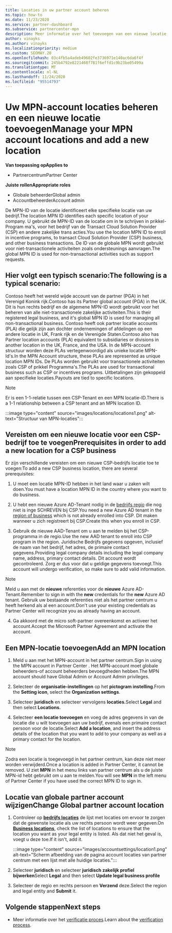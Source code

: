 ```yaml
---
title: Locaties in uw partner account beheren
ms.topic: how-to
ms.date: 11/23/2020
ms.service: partner-dashboard
ms.subservice: partnercenter-mpn
description: Meer informatie over het toevoegen van een nieuwe locatie en hoe de MPN-ID van de locatie wordt gebruikt in prikkel Programma's, CSP-bedrijven, abonnementen en andere trans acties.
author: vinayks
ms.author: vinayks
ms.localizationpriority: medium
ms.custom: SEOMAY.20
ms.openlocfilehash: 03c4fb5a4adeb49602fe3736971e140ac6da6f4f
ms.sourcegitcommit: 245b4792e8221468f781f6effd1c9b23be05499a
ms.translationtype: MT
ms.contentlocale: nl-NL
ms.lasthandoff: 11/24/2020
ms.locfileid: "95514793"
---
```

# <a name="manage-your-mpn-account-locations-and-add-a-new-location"></a><span data-ttu-id="e9f1c-103">Uw MPN-account locaties beheren en een nieuwe locatie toevoegen</span><span class="sxs-lookup"><span data-stu-id="e9f1c-103">Manage your MPN account locations and add a new location</span></span>

<span data-ttu-id="e9f1c-104">**Van toepassing op**</span><span class="sxs-lookup"><span data-stu-id="e9f1c-104">**Applies to**</span></span>

- <span data-ttu-id="e9f1c-105">Partnercentrum</span><span class="sxs-lookup"><span data-stu-id="e9f1c-105">Partner Center</span></span>

<span data-ttu-id="e9f1c-106">**Juiste rollen**</span><span class="sxs-lookup"><span data-stu-id="e9f1c-106">**Appropriate roles**</span></span>

- <span data-ttu-id="e9f1c-107">Globale beheerder</span><span class="sxs-lookup"><span data-stu-id="e9f1c-107">Global admin</span></span>
- <span data-ttu-id="e9f1c-108">Accountbeheerder</span><span class="sxs-lookup"><span data-stu-id="e9f1c-108">Account admin</span></span>

<span data-ttu-id="e9f1c-109">De MPN-ID van de locatie identificeert elke specifieke locatie van uw bedrijf.</span><span class="sxs-lookup"><span data-stu-id="e9f1c-109">The location MPN ID identifies each specific location of your company.</span></span> <span data-ttu-id="e9f1c-110">U gebruikt de MPN-ID van de locatie om in te schrijven in prikkel-Program ma's, voor het bedrijf van de Transact Cloud Solution Provider (CSP) en andere zakelijke trans acties.</span><span class="sxs-lookup"><span data-stu-id="e9f1c-110">You use the location MPN ID to enroll in incentive programs, to transact Cloud Solution Provider (CSP) business, and other business transactions.</span></span> <span data-ttu-id="e9f1c-111">De ID van de globale MPN wordt gebruikt voor niet-transactionele activiteiten zoals ondersteunings aanvragen.</span><span class="sxs-lookup"><span data-stu-id="e9f1c-111">The global MPN ID is used for non-transactional activities such as support requests.</span></span>

## <a name="the-following-is-a-typical-scenario"></a><span data-ttu-id="e9f1c-112">Hier volgt een typisch scenario:</span><span class="sxs-lookup"><span data-stu-id="e9f1c-112">The following is a typical scenario:</span></span>

<span data-ttu-id="e9f1c-113">Contoso heeft het wereld wijde account van de partner (PGA) in het Verenigd Konink rijk.</span><span class="sxs-lookup"><span data-stu-id="e9f1c-113">Contoso has its Partner global account (PGA) in the UK.</span></span> <span data-ttu-id="e9f1c-114">Dit is hun rechts bedrijf en de algemene MPN-ID wordt gebruikt voor het beheren van alle niet-transactionele zakelijke activiteiten.</span><span class="sxs-lookup"><span data-stu-id="e9f1c-114">This is their registered legal business, and it's global MPN ID is used for managing all non-transactional business.</span></span> <span data-ttu-id="e9f1c-115">Contoso heeft ook partner locatie accounts (PLA) die gelijk zijn aan dochter ondernemingen of afdelingen op een andere locatie in UK, Frank rijk en de Verenigde Staten.</span><span class="sxs-lookup"><span data-stu-id="e9f1c-115">Contoso also has Partner location accounts (PLA) equivalent to subsidiaries or divisions in another location in the UK, France, and the USA.</span></span> <span data-ttu-id="e9f1c-116">In de MPN-account structuur worden deze PLAs vertegenwoordigd als unieke locatie MPN-Id's.</span><span class="sxs-lookup"><span data-stu-id="e9f1c-116">In the MPN Account structure, these PLAs are represented as unique location MPN IDs.</span></span> <span data-ttu-id="e9f1c-117">De PLAs worden gebruikt voor transactionele activiteiten zoals CSP of prikkel Programma's.</span><span class="sxs-lookup"><span data-stu-id="e9f1c-117">The PLAs are used for transactional business such as CSP or incentives programs.</span></span> <span data-ttu-id="e9f1c-118">Uitbetalingen zijn gekoppeld aan specifieke locaties.</span><span class="sxs-lookup"><span data-stu-id="e9f1c-118">Payouts are tied to specific locations.</span></span> 

>[!NOTE]
><span data-ttu-id="e9f1c-119">Er is een 1-1-relatie tussen een CSP-Tenant en een MPN locatie-ID.</span><span class="sxs-lookup"><span data-stu-id="e9f1c-119">There is a 1-1 relationship between a CSP tenant and an MPN location ID.</span></span>

:::image type="content" source="images/locations/locations1.png" alt-text="Structuur van MPN-locaties":::

## <a name="prerequisites-in-order-to-add-a-new-location-for-a-csp-business"></a><span data-ttu-id="e9f1c-121">Vereisten om een nieuwe locatie voor een CSP-bedrijf toe te voegen</span><span class="sxs-lookup"><span data-stu-id="e9f1c-121">Prerequisites in order to add a new location for a CSP business</span></span>

<span data-ttu-id="e9f1c-122">Er zijn verschillende vereisten om een nieuwe CSP-bedrijfs locatie toe te voegen:</span><span class="sxs-lookup"><span data-stu-id="e9f1c-122">To add a new CSP business location, there are several prerequisites:</span></span>

1. <span data-ttu-id="e9f1c-123">U moet een locatie MPN-ID hebben in het land waar u zaken wilt doen.</span><span class="sxs-lookup"><span data-stu-id="e9f1c-123">You must have a location MPN ID in the country where you want to do business.</span></span>

1. <span data-ttu-id="e9f1c-124">U hebt een nieuwe Azure AD-Tenant nodig in de [bedrijfs regio](regional-authorization-overview.md) die nog niet is inge SCHREVEN bij CSP.</span><span class="sxs-lookup"><span data-stu-id="e9f1c-124">You need a new Azure AD tenant in the [region of business](regional-authorization-overview.md) which is not already enrolled into CSP.</span></span> <span data-ttu-id="e9f1c-125">Dit maken wanneer u zich registreert bij CSP.</span><span class="sxs-lookup"><span data-stu-id="e9f1c-125">Create this when you enroll in CSP.</span></span>
 
3. <span data-ttu-id="e9f1c-126">Gebruik de nieuwe AAD-Tenant om u aan te melden bij het CSP-programma in de regio.</span><span class="sxs-lookup"><span data-stu-id="e9f1c-126">Use the new AAD tenant to enroll into CSP program in the region.</span></span>
<span data-ttu-id="e9f1c-127">Juridische Bedrijfs gegevens opgeven, inclusief de naam van het bedrijf, het adres, de primaire contact gegevens.</span><span class="sxs-lookup"><span data-stu-id="e9f1c-127">Providing legal company details including the legal company name, address, primary contact details.</span></span> <span data-ttu-id="e9f1c-128">Dit account wordt gecontroleerd. Zorg er dus voor dat u geldige gegevens toevoegt.</span><span class="sxs-lookup"><span data-stu-id="e9f1c-128">This account will undergo verification, so make sure to add valid information.</span></span>

>[!NOTE] 
 ><span data-ttu-id="e9f1c-129">Meld u aan met de **nieuwe** referenties voor de **nieuwe** Azure AD-Tenant.</span><span class="sxs-lookup"><span data-stu-id="e9f1c-129">Remember to sign in with the **new** credentials for the **new** Azure AD tenant.</span></span> <span data-ttu-id="e9f1c-130">Gebruik uw bestaande referenties niet als het partner centrum u heeft herkend als al een account.</span><span class="sxs-lookup"><span data-stu-id="e9f1c-130">Don't use your existing credentials as Partner Center will recognize you as already having an account.</span></span>

4. <span data-ttu-id="e9f1c-131">Ga akkoord met de micro soft-partner overeenkomst en activeer het account.</span><span class="sxs-lookup"><span data-stu-id="e9f1c-131">Accept the Microsoft Partner Agreement and activate the account.</span></span>

## <a name="add-an-mpn-location"></a><span data-ttu-id="e9f1c-132">Een MPN-locatie toevoegen</span><span class="sxs-lookup"><span data-stu-id="e9f1c-132">Add an MPN location</span></span>

1. <span data-ttu-id="e9f1c-133">Meld u aan met het MPN-account in het partner centrum.</span><span class="sxs-lookup"><span data-stu-id="e9f1c-133">Sign in using the MPN account in Partner Center .</span></span> <span data-ttu-id="e9f1c-134">Het MPN-account moet globale beheerders-of account beheerders bevoegdheden hebben.</span><span class="sxs-lookup"><span data-stu-id="e9f1c-134">The MPN account should have Global Admin or Account Admin privileges.</span></span> 

1. <span data-ttu-id="e9f1c-135">Selecteer de **organisatie-instellingen** op het **pictogram instelling**.</span><span class="sxs-lookup"><span data-stu-id="e9f1c-135">From the **Setting icon**, select the **Organization settings**.</span></span>

2. <span data-ttu-id="e9f1c-136">Selecteer **juridisch** en selecteer vervolgens **locaties.**</span><span class="sxs-lookup"><span data-stu-id="e9f1c-136">Select **Legal** and then select **Locations.**</span></span>

3. <span data-ttu-id="e9f1c-137">Selecteer **een locatie toevoegen** en voeg de adres gegevens in van de locatie die u wilt toevoegen aan uw bedrijf, evenals een primaire contact persoon voor de locatie.</span><span class="sxs-lookup"><span data-stu-id="e9f1c-137">Select **Add a location**, and insert the address details of the location that you want to add to your company as well as a primary contact for the location.</span></span>

> [!NOTE]
> <span data-ttu-id="e9f1c-138">Zodra een locatie is toegevoegd in het partner centrum, kan deze niet meer worden verwijderd.</span><span class="sxs-lookup"><span data-stu-id="e9f1c-138">Once a location is added in Partner Center, it cannot be removed.</span></span> <span data-ttu-id="e9f1c-139">U ziet **MPN** in het menu links van partner centrum als u de juiste MPN-id hebt gebruikt om u aan te melden.</span><span class="sxs-lookup"><span data-stu-id="e9f1c-139">You will see **MPN** in the left menu of Partner Center if you have used the correct MPN ID to sign in.</span></span>

## <a name="change-global-partner-account-location"></a><span data-ttu-id="e9f1c-140">Locatie van globale partner account wijzigen</span><span class="sxs-lookup"><span data-stu-id="e9f1c-140">Change Global partner account location</span></span>

1. <span data-ttu-id="e9f1c-141">Controleer op **[bedrijfs locaties](https://partner.microsoft.com/dashboard/account/v3/organization/legalinfo#mpn)** de lijst met locaties om ervoor te zorgen dat de gewenste locatie als uw rechts persoon wordt weer gegeven.</span><span class="sxs-lookup"><span data-stu-id="e9f1c-141">On **[Business locations](https://partner.microsoft.com/dashboard/account/v3/organization/legalinfo#mpn)**, check the list of locations to ensure that the location you want as your legal entity is listed.</span></span> <span data-ttu-id="e9f1c-142">Als dat niet het geval is, voegt u deze toe.</span><span class="sxs-lookup"><span data-stu-id="e9f1c-142">If it isn't, add it.</span></span>

   :::image type="content" source="images/accountsettings/location1.png" alt-text="Scherm afbeelding van de pagina account locaties van partner centrum met een lijst met alle huidige locaties.":::

2. <span data-ttu-id="e9f1c-144">Selecteer **juridisch** en selecteer **juridisch zakelijk profiel bijwerken**</span><span class="sxs-lookup"><span data-stu-id="e9f1c-144">Select **Legal** and then select **Update legal business profile**</span></span>
  
3. <span data-ttu-id="e9f1c-145">Selecteer de regio en rechts persoon en **Verzend** deze.</span><span class="sxs-lookup"><span data-stu-id="e9f1c-145">Select the region and legal entity and **Submit** it.</span></span>

  
## <a name="next-steps"></a><span data-ttu-id="e9f1c-146">Volgende stappen</span><span class="sxs-lookup"><span data-stu-id="e9f1c-146">Next steps</span></span>

- <span data-ttu-id="e9f1c-147">Meer informatie over het [verificatie proces](verification-responses.md).</span><span class="sxs-lookup"><span data-stu-id="e9f1c-147">Learn about the [verification process](verification-responses.md).</span></span>
